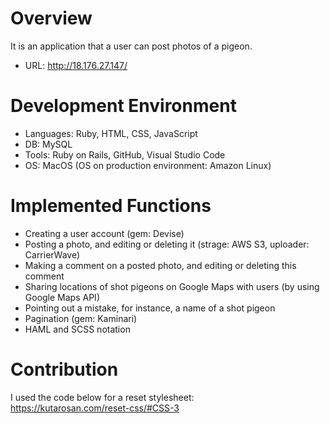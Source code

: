 # Overview

It is an application that a user can post photos of a pigeon.

* URL: http://18.176.27.147/

# Development Environment

* Languages: Ruby, HTML, CSS, JavaScript
* DB: MySQL
* Tools: Ruby on Rails, GitHub, Visual Studio Code
* OS: MacOS (OS on production environment: Amazon Linux)

# Implemented Functions

* Creating a user account (gem: Devise)
* Posting a photo, and editing or deleting it (strage: AWS S3, uploader: CarrierWave)
* Making a comment on a posted photo, and editing or deleting this comment
* Sharing locations of shot pigeons on Google Maps with users (by using Google Maps API)
* Pointing out a mistake, for instance, a name of a shot pigeon
* Pagination (gem: Kaminari)
* HAML and SCSS notation

# Contribution

I used the code below for a reset stylesheet:  
https://kutarosan.com/reset-css/#CSS-3

<!-- # README

This README would normally document whatever steps are necessary to get the
application up and running.

Things you may want to cover:

* Ruby version

* System dependencies

* Configuration

* Database creation

* Database initialization

* How to run the test suite

* Services (job queues, cache servers, search engines, etc.)

* Deployment instructions

* ... -->
